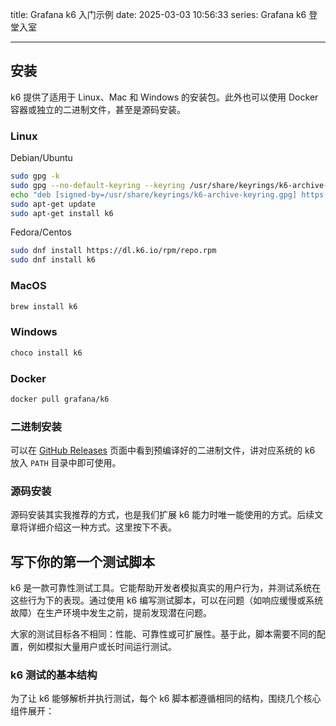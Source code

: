 title: Grafana k6 入门示例
date: 2025-03-03 10:56:33
series: Grafana k6 登堂入室

---

## 安装

k6 提供了适用于 Linux、Mac 和 Windows 的安装包。此外也可以使用 Docker 容器或独立的二进制文件，甚至是源码安装。

### Linux

Debian/Ubuntu

```bash
sudo gpg -k
sudo gpg --no-default-keyring --keyring /usr/share/keyrings/k6-archive-keyring.gpg --keyserver hkp://keyserver.ubuntu.com:80 --recv-keys C5AD17C747E3415A3642D57D77C6C491D6AC1D69
echo "deb [signed-by=/usr/share/keyrings/k6-archive-keyring.gpg] https://dl.k6.io/deb stable main" | sudo tee /etc/apt/sources.list.d/k6.list
sudo apt-get update
sudo apt-get install k6
```

Fedora/Centos

```bash
sudo dnf install https://dl.k6.io/rpm/repo.rpm
sudo dnf install k6
```

### MacOS

```bash
brew install k6
```

### Windows

```bash
choco install k6
```

### Docker

```bash
docker pull grafana/k6
```

### 二进制安装

可以在 [GitHub Releases](https://github.com/grafana/k6/releases) 页面中看到预编译好的二进制文件，讲对应系统的 k6 放入 `PATH` 目录中即可使用。

### 源码安装

源码安装其实我推荐的方式，也是我们扩展 k6 能力时唯一能使用的方式。后续文章将详细介绍这一种方式。这里按下不表。

## 写下你的第一个测试脚本

k6 是一款可靠性测试工具。它能帮助开发者模拟真实的用户行为，并测试系统在这些行为下的表现。通过使用 k6 编写测试脚本，可以在问题（如响应缓慢或系统故障）在生产环境中发生之前，提前发现潜在问题。

大家的测试目标各不相同：性能、可靠性或可扩展性。基于此，脚本需要不同的配置，例如模拟大量用户或长时间运行测试。

### k6 测试的基本结构

为了让 k6 能够解析并执行测试，每个 k6 脚本都遵循相同的结构，围绕几个核心组件展开：

